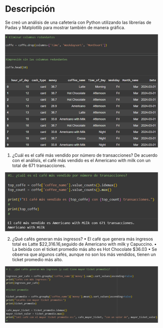 # Descripción

Se creó un análisis de una cafetería con Python utilizando las librerías de Padas y Matplotlib para mostrar también de manera gráfica.

![image1](imagenes/imagen1.png)

1.	¿Cuál es el café más vendido por número de transacciones?
De acuerdo con el análisis, el café más vendido es el Americano with milk con un total de 671 transacciones.

![image2](imagenes/imagen2.png)

2.	¿Qué cafés generan más ingresos?
•	El café que genera más ingresos total es Latte $22,316.16,seguido de Americano with milk y Capuccino.
•	La bebida con el ticket promedio más alto es Hot Chocolate $36.03
•	Se observa que algunos cafés, aunque no son los más vendidos, tienen un ticket promedio más alto.


![image3](imagenes/imagen3.png)
